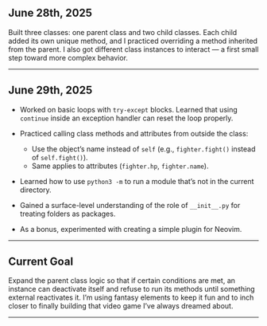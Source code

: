 ## June 28th, 2025

Built three classes: one parent class and two child classes. Each child added its own unique method, and I practiced overriding a method inherited from the parent. I also got different class instances to interact — a first small step toward more complex behavior.

---

## June 29th, 2025

* Worked on basic loops with `try-except` blocks. Learned that using `continue` inside an exception handler can reset the loop properly.
* Practiced calling class methods and attributes from outside the class:

  * Use the object’s name instead of `self` (e.g., `fighter.fight()` instead of `self.fight()`).
  * Same applies to attributes (`fighter.hp`, `fighter.name`).
* Learned how to use `python3 -m` to run a module that’s not in the current directory.
* Gained a surface-level understanding of the role of `__init__.py` for treating folders as packages.
* As a bonus, experimented with creating a simple plugin for Neovim.

---

## Current Goal

Expand the parent class logic so that if certain conditions are met, an instance can deactivate itself and refuse to run its methods until something external reactivates it. I’m using fantasy elements to keep it fun and to inch closer to finally building that video game I’ve always dreamed about.

---


